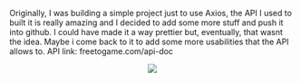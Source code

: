Originally, I was building a simple project just to use Axios, the API I used to built it is really
amazing and I decided to add some more stuff and push it into github. I could have made it a way prettier but, eventually, that wasnt the idea.
Maybe i come back to it to add some more usabilities that the API allows to. 
API link: freetogame.com/api-doc

<div align="center">
<img src="https://user-images.githubusercontent.com/71573558/131264666-57cbbd61-3bb9-474b-8b54-63612f4ba623.png"/>
</div>
